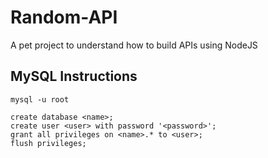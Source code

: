 # Random-API

A pet project to understand how to build APIs using NodeJS

## MySQL Instructions 

``` mysql -u root ```

```
create database <name>;
create user <user> with password '<password>';
grant all privileges on <name>.* to <user>;
flush privileges;

```
